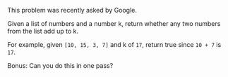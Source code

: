 This problem was recently asked by Google.

Given a list of numbers and a number k, return whether any two numbers from the list add up to k.

For example, given ```[10, 15, 3, 7]``` and k of ```17```, return true since ```10 + 7``` is ```17```.

Bonus: Can you do this in one pass?
